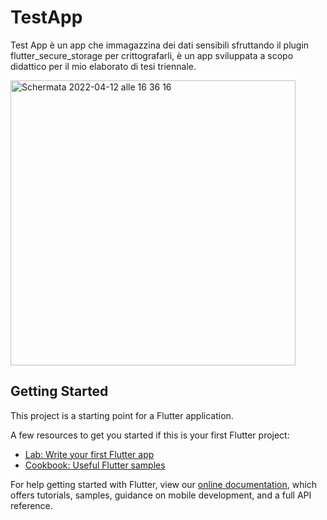 # TestApp
Test App è un app che immagazzina dei dati sensibili sfruttando il plugin flutter_secure_storage per crittografarli, è un app sviluppata a scopo didattico per il mio elaborato di tesi triennale.


<img width="456" alt="Schermata 2022-04-12 alle 16 36 16" src="https://user-images.githubusercontent.com/72261684/162996355-1f94d3fd-92f6-41d3-a831-3b62128948d4.png">

## Getting Started

This project is a starting point for a Flutter application.

A few resources to get you started if this is your first Flutter project:

- [Lab: Write your first Flutter app](https://flutter.dev/docs/get-started/codelab)
- [Cookbook: Useful Flutter samples](https://flutter.dev/docs/cookbook)

For help getting started with Flutter, view our
[online documentation](https://flutter.dev/docs), which offers tutorials,
samples, guidance on mobile development, and a full API reference.

